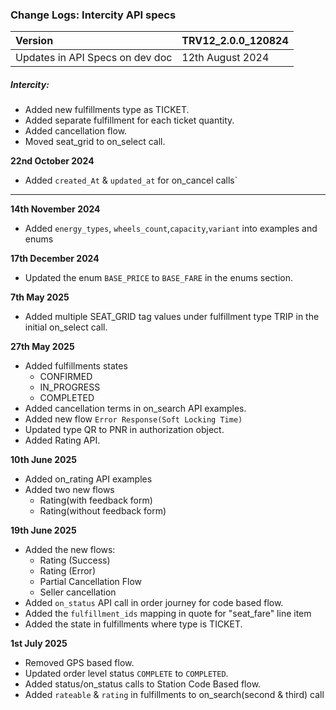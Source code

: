 ### Change Logs: Intercity API specs

| Version                         | TRV12_2.0.0_120824 |
| :------------------------------ | :----------------- |
| Updates in API Specs on dev doc | 12th August 2024      |

##### Intercity:

- Added new fulfillments type as TICKET.
- Added separate fulfillment for each ticket quantity.
- Added cancellation flow.
- Moved seat_grid to on_select call.

****22nd October 2024****
- Added `created_At` & `updated_at` for on_cancel calls`
---

****14th November 2024****
- Added `energy_types`, `wheels_count`,`capacity`,`variant` into examples and enums

****17th December 2024****
- Updated the enum `BASE_PRICE` to `BASE_FARE` in the enums section.

****7th May 2025****
- Added multiple SEAT_GRID tag values under fulfillment type TRIP in the initial on_select call.

****27th May 2025****
- Added fulfillments states
  - CONFIRMED
  - IN_PROGRESS
  - COMPLETED
- Added cancellation terms in on_search API examples.
- Added new flow `Error Response(Soft Locking Time)`
- Updated type QR to PNR in authorization object.
- Added Rating API.

****10th June 2025****
  - Added  on_rating API examples
  - Added two new flows
    - Rating(with feedback form)
    - Rating(without feedback form)

****19th June 2025****
  
  * Added the new flows: 
    - Rating (Success)
    - Rating (Error)
    - Partial Cancellation Flow
    - Seller cancellation
  * Added `on_status` API call in order journey for code based flow.
  * Added the `fulfillment_ids` mapping in quote for "seat_fare" line item
  * Added the state in fulfillments where type is TICKET.

****1st July 2025****
  * Removed GPS based flow.
  * Updated order level status `COMPLETE` to `COMPLETED`.
  * Added status/on_status calls to  Station Code Based flow.
  * Added `rateable` & `rating` in fulfillments to on_search(second & third) call
  

